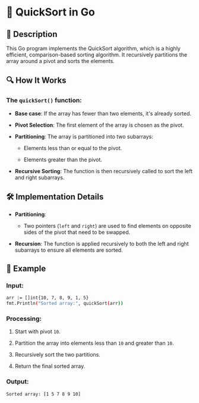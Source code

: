 # 📌 QuickSort in Go

## 🚀 Description
This Go program implements the QuickSort algorithm, which is a highly efficient, comparison-based sorting algorithm. It recursively partitions the array around a pivot and sorts the elements.

## 🔍 How It Works
### The `quickSort()` function:

- **Base case**: If the array has fewer than two elements, it's already sorted.

- **Pivot Selection**: The first element of the array is chosen as the pivot.

- **Partitioning**: The array is partitioned into two subarrays:

    - Elements less than or equal to the pivot.

    - Elements greater than the pivot.

- **Recursive Sorting**: The function is then recursively called to sort the left and right subarrays.

## 🛠️ Implementation Details
- **Partitioning**:

  - Two pointers (`left` and `right`) are used to find elements on opposite sides of the pivot that need to be swapped.

- **Recursion**: The function is applied recursively to both the left and right subarrays to ensure all elements are sorted.

## 📂 Example
### Input:
```sh
arr := []int{10, 7, 8, 9, 1, 5}
fmt.Println("Sorted array:", quickSort(arr))
```
### Processing:
1. Start with pivot `10`.

2. Partition the array into elements less than `10` and greater than `10`.

3. Recursively sort the two partitions.

4. Return the final sorted array.

### Output:
```sh
Sorted array: [1 5 7 8 9 10]
```

